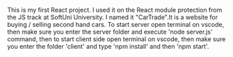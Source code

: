 This is my first React project. I used it on the React module protection from the JS track at SoftUni University.
I named it "CarTrade".It is a website for buying / selling second hand cars.
To start server open terminal on vscode, then make sure you enter the server folder and execute 'node server.js' command, then to start client side open terminal on vscode, then make sure you enter the folder 'client' and type 'npm install' and then 'npm start'.


